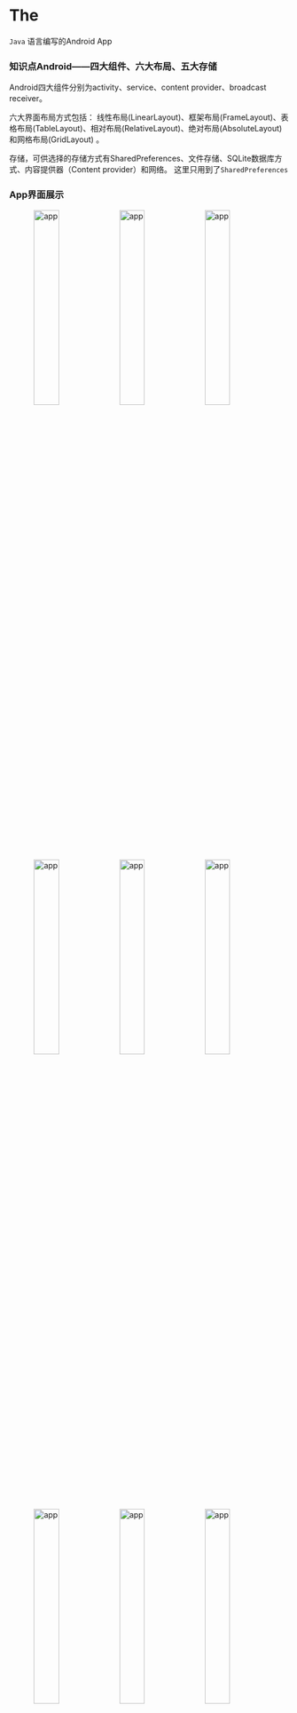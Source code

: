 # The
 `Java` 语言编写的Android App
 
### 知识点Android——四大组件、六大布局、五大存储
Android四大组件分别为activity、service、content provider、broadcast receiver。

六大界面布局方式包括： 线性布局(LinearLayout)、框架布局(FrameLayout)、表格布局(TableLayout)、相对布局(RelativeLayout)、绝对布局(AbsoluteLayout)和网格布局(GridLayout) 。

存储，可供选择的存储方式有SharedPreferences、文件存储、SQLite数据库方式、内容提供器（Content provider）和网络。 这里只用到了`SharedPreferences`
 

### App界面展示

<img align="right" src="https://fyg1998.github.io/Picture/app1.png" alt="app" width="30%" />
<img align="right" src="https://fyg1998.github.io/Picture/app2.png" alt="app" width="30%" />
<img align="right" src="https://fyg1998.github.io/Picture/app3.png" alt="app" width="30%" />
<img align="right" src="https://fyg1998.github.io/Picture/app4.png" alt="app" width="30%" />
<img align="right" src="https://fyg1998.github.io/Picture/app5.png" alt="app" width="30%"/>
<img align="right" src="https://fyg1998.github.io/Picture/app6.png" alt="app" width="30%" />
<img align="right" src="https://fyg1998.github.io/Picture/app7.png" alt="app" width="30%"/>
<img align="right" src="https://fyg1998.github.io/Picture/app8.png" alt="app" width="30%" />
<img align="right" src="https://fyg1998.github.io/Picture/app9.png" alt="app" width="30%" />

